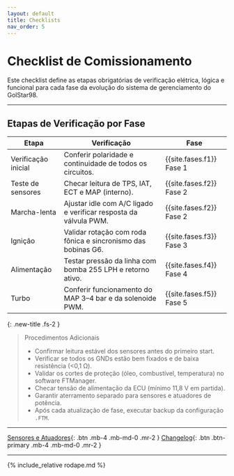 ```yaml
---
layout: default
title: Checklists
nav_order: 5
---
```


# Checklist de Comissionamento

Este checklist define as etapas obrigatórias de verificação elétrica, lógica e funcional para cada fase da evolução do sistema de gerenciamento do GolStar98.

---

## Etapas de Verificação por Fase

| Etapa | Verificação | Fase |
|--------|--------------|------|
| Verificação inicial | Conferir polaridade e continuidade de todos os circuitos. | {{site.fases.f1}} Fase 1 |
| Teste de sensores | Checar leitura de TPS, IAT, ECT e MAP (interno). | {{site.fases.f2}} Fase 2 |
| Marcha-lenta | Ajustar idle com A/C ligado e verificar resposta da válvula PWM. | {{site.fases.f2}} Fase 2 |
| Ignição | Validar rotação com roda fônica e sincronismo das bobinas G6. | {{site.fases.f3}} Fase 3 |
| Alimentação | Testar pressão da linha com bomba 255 LPH e retorno ativo. | {{site.fases.f4}} Fase 4  |
| Turbo | Conferir funcionamento do MAP 3–4 bar e da solenoide PWM. | {{site.fases.f5}} Fase 5  |

{: .new-title .fs-2 }
> Procedimentos Adicionais
> - Confirmar leitura estável dos sensores antes do primeiro start.  
> - Verificar se todos os GNDs estão bem fixados e de baixa resistência (<0,1 Ω).  
> - Validar os cortes de proteção (óleo, combustível, temperatura) no software FTManager.  
> - Checar tensão de alimentação da ECU (mínimo 11,8 V em partida).  
> - Garantir aterramento separado para sensores e atuadores de potência.  
> - Após cada atualização de fase, executar backup da configuração `.FTM`.

---

[Sensores e Atuadores](sensores-atuadores){: .btn .mb-4 .mb-md-0 .mr-2 }
[Changelog](changelog){: .btn .btn-primary .mb-4 .mb-md-0 .mr-2 }

---
{% include_relative rodape.md %}

